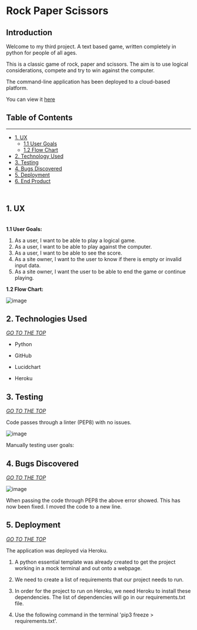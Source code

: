 # Rock Paper Scissors

## Introduction 

Welcome to my third project. A text based game, written completely in python for people of all ages.  

This is a classic game of rock, paper and scissors. The aim is to use logical considerations, compete and try to win against the computer.    

The command-line application has been deployed to a cloud-based platform. 

You can view it [here](https://sirajrafique.github.io/The-Language-Hub/) 

## Table of Contents
-----------------------------------------------------------------

* [1. UX](#UX) 
    * [1.1 User Goals](#user-goals) 
    * [1.2 Flow Chart](#flowchart) 
* [2. Technology Used](#technologyused) 
* [3. Testing](#testing) 
* [4. Bugs Discovered](#bugsdiscovered) 
* [5. Deployment](#deployment) 
* [6. End Product](#endproduct)

<a name="UX"></a>  
**1. UX**
---------

 <a name="user-goals"></a>           
**1.1 User Goals:** 

1. As a user, I want to be able to play a logical game.
2. As a user, I want to be able to play against the computer.
3. As a user, I want to be able to see the score.
4. As a site owner, I want to the user to know if there is empty or invalid input data.
5. As a site owner, I want the user to be able to end the game or continue playing. 

<a name="mockup"></a>
**1.2 Flow Chart:**

![image](https://user-images.githubusercontent.com/80712910/128757334-a95ba306-5e88-4f35-ac13-1e12f610c753.png)

<a name="technologyused"></a>
**2. Technologies Used**
---------------------

[*GO TO THE TOP*](#UX) <a name="UX"></a>

* Python
    
* GitHub

* Lucidchart 

* Heroku 

<a name="testing"></a> 
**3. Testing**
---------------------------------

[*GO TO THE TOP*](#UX) <a name="UX"></a>

Code passes through a linter (PEP8) with no issues.

![image](https://user-images.githubusercontent.com/80712910/128761745-99197890-7277-465b-a681-97c656bcf025.png)

Manually testing user goals: 



<a name="bugsdiscovered"></a>
**4. Bugs Discovered** 
--------------------------------

[*GO TO THE TOP*](#UX) <a name="UX"></a>
    
![image](https://user-images.githubusercontent.com/80712910/128760627-3e8363f6-5d90-4886-a52b-fd2c0a62a49b.png)

When passing the code through PEP8 the above error showed. 
This has now been fixed. I moved the code to a new line. 

<a name="deployment"></a>
**5. Deployment** 
--------------

[*GO TO THE TOP*](#UX) <a name="UX"></a>

The application was deployed via Heroku.

1. A python essential template was already created to get the project working in a mock terminal and out onto a webpage. 

2. We need to create a list of requirements that our project needs to run. 

3. In order for the project to run on Heroku, we need Heroku to install these dependencies. The list of dependencies will go in our requirements.txt file. 

4. Use the following command in the terminal 'pip3 freeze > requirements.txt'.


